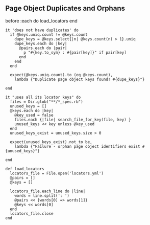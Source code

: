 ## Page Object Duplicates and Orphans

  before :each do
    load_locators
  end 

    it 'does not have duplicates' do
      if @keys.uniq.count != @keys.count
        dupe_keys = @keys.select{|n| @keys.count(n) > 1}.uniq
        dupe_keys.each do |key|
          @pairs.each do |pair|
            p "#{key.to_sym} : #{pair[key]}" if pair[key]
          end
        end
      end

      expect(@keys.uniq.count).to (eq @keys.count),
        lambda {"Duplicate page object keys found! #{dupe_keys}"}

    end

    it "uses all its locator keys" do
      files = Dir.glob("**/*_spec.rb")
      unused_keys = []
      @keys.each do |key|
        @key_used = false
        files.each {|file| search_file_for_key(file, key) }
        unused_keys << key unless @key_used
      end
      unused_keys_exist = unused_keys.size > 0

      expect(unused_keys_exist).not_to be,
        lambda {"Failure - orphan page object identifiers exist #{unused_keys}"}

    end

    def load_locators
      locators_file = File.open('locators.yml')
      @pairs = []
      @keys = []

      locators_file.each_line do |line|
        words = line.split(': ')
        @pairs << {words[0] => words[1]}
        @keys << words[0]
      end
      locators_file.close
    end

